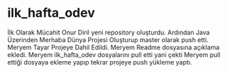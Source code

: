 # ilk_hafta_odev
İlk Olarak Mücahit Onur Diril  yeni repository oluşturdu. 
Ardından Java Üzerinden Merhaba Dünya Projesi Oluşturup master olarak push etti.
Meryem Tayar Projeye Dahil Edildi.
Meryem Readme dosyasına açıklama ekledi.
Meryem ilk_hafta_odev dosyalarını pull etti yani çekti 
Meryem pull ettiği dosyaya ekleme yapıp tekrar projeye push yükleme yaptı. 

